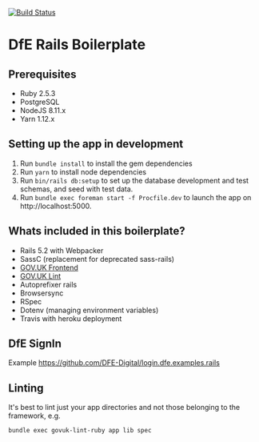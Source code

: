 [![Build Status](https://travis-ci.org/DFE-Digital/dfe-rails-boilerplate.svg?branch=master)](https://travis-ci.com/DFE-Digital/dfe-rails-boilerplate)

# DfE Rails Boilerplate

## Prerequisites

- Ruby 2.5.3
- PostgreSQL
- NodeJS 8.11.x
- Yarn 1.12.x

## Setting up the app in development

1. Run `bundle install` to install the gem dependencies
2. Run `yarn` to install node dependencies
3. Run `bin/rails db:setup` to set up the database development and test schemas, and seed with test data.
4. Run `bundle exec foreman start -f Procfile.dev` to launch the app on http://localhost:5000.

## Whats included in this boilerplate?

- Rails 5.2 with Webpacker
- SassC (replacement for deprecated sass-rails)
- [GOV.UK Frontend](https://github.com/alphagov/govuk-frontend)
- [GOV.UK Lint](https://github.com/alphagov/govuk-lint)
- Autoprefixer rails
- Browsersync
- RSpec
- Dotenv (managing environment variables)
- Travis with heroku deployment

## DfE SignIn

Example https://github.com/DFE-Digital/login.dfe.examples.rails

## Linting

It's best to lint just your app directories and not those belonging to the framework, e.g.

```bash
bundle exec govuk-lint-ruby app lib spec
```
